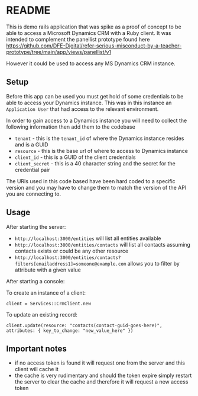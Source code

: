 # README

This is demo rails application that was spike as a proof of concept to be able to access a Microsoft Dynamics CRM with a Ruby client. It was intended to complement the panellist prototype found here https://github.com/DFE-Digital/refer-serious-misconduct-by-a-teacher-prototype/tree/main/app/views/panellist/v1

However it could be used to access any MS Dynamics CRM instance.

## Setup

Before this app can be used you must get hold of some credentials to be able to access your Dynamics instance. This was in this instance an `Application User` that had access to the relevant environment.

In order to gain access to a Dynamics instance you will need to collect the following information then add them to the codebase

- `tenant` - this is the `tenant_id` of where the Dynamics instance resides and is a GUID
- `resource` - this is the base url of where to access to Dynamics instance
- `client_id` - this is a GUID of the client credentials
- `client_secret` - this is a 40 character string and the secret for the credential pair

The URIs used in this code based have been hard coded to a specific version and you may have to change them to match the version of the API you are connecting to.

## Usage

After starting the server:

- `http://localhost:3000/entities` will list all entities available
- `http://localhost:3000/entities/contacts` will list all contacts assuming contacts exists or could be any other resource
- `http://localhost:3000/entities/contacts?filters[emailaddress1]=someone@example.com` allows you to filter by attribute with a given value

After starting a console:

To create an instance of a client:
```
client = Services::CrmClient.new
```

To update an existing record:
```
client.update(resource: "contacts(contact-guid-goes-here)", attributes: { key_to_change: "new_value_here" })
```

## Important notes

- if no access token is found it will request one from the server and this client will cache it
- the cache is very rudimentary and should the token expire simply restart the server to clear the cache and therefore it will request a new access token
